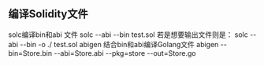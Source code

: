 ## 编译Solidity文件
solc编译bin和abi 文件
solc --abi --bin test.sol 
若是想要输出文件则是：
solc --abi --bin -o ./  test.sol
abigen 结合bin和abi编译Golang文件
abigen --bin=Store.bin --abi=Store.abi --pkg=store --out=Store.go
